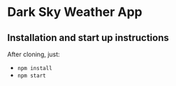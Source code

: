 # Dark Sky Weather App

## Installation and start up instructions

After cloning, just:
* `npm install`
* `npm start`
